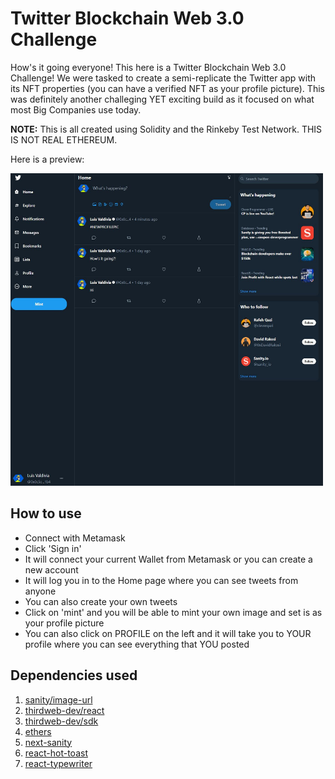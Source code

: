 # Twitter Blockchain Web 3.0 Challenge

How's it going everyone! This here is a Twitter Blockchain Web 3.0 Challenge! We were tasked to create a semi-replicate
the Twitter app with its NFT properties (you can have a verified NFT as your profile picture). This was definitely another challeging YET exciting build as it focused on what most Big Companies use today.

**NOTE:** This is all created using Solidity and the Rinkeby Test Network. THIS IS NOT REAL ETHEREUM.

Here is a preview:

<!-- ![](/assets/tred.JPG|width=400px) -->
<img src="/assets/tred.JPG" width="500" height="500"/>

## How to use

- Connect with Metamask
- Click 'Sign in'
- It will connect your current Wallet from Metamask or you can create a new account
- It will log you in to the Home page where you can see tweets from anyone
- You can also create your own tweets
- Click on 'mint' and you will be able to mint your own image and set is as your profile picture
- You can also click on PROFILE on the left and it will take you to YOUR profile where you can see
  everything that YOU posted

## Dependencies used

1. [sanity/image-url](https://www.sanity.io/docs/image-url)
2. [thirdweb-dev/react](https://portal.thirdweb.com/learn-thirdweb)
3. [thirdweb-dev/sdk](https://portal.thirdweb.com/learn-thirdweb)
4. [ethers](https://github.com/ethers-io/ethers.js)
5. [next-sanity](https://www.npmjs.com/package/next-sanity)
6. [react-hot-toast](https://react-hot-toast.com/)
7. [react-typewriter](https://github.com/ianbjorndilling/react-typewriter)
